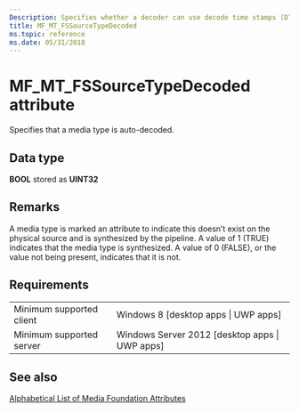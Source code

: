```yaml
---
Description: Specifies whether a decoder can use decode time stamps (DTS) when setting time stamps.
title: MF_MT_FSSourceTypeDecoded
ms.topic: reference
ms.date: 05/31/2018
---
```


# MF\_MT\_FSSourceTypeDecoded attribute

Specifies that a media type is auto-decoded.

## Data type

**BOOL** stored as **UINT32**


## Remarks
A media type is marked an attribute to indicate this doesn’t exist on the physical source and is synthesized by the pipeline. A value of 1 (TRUE) indicates that the media type is synthesized. A value of 0 (FALSE), or the value not being present, indicates that it is not.


## Requirements



|                                     |                                                                                    |
|-------------------------------------|------------------------------------------------------------------------------------|
| Minimum supported client<br/> | Windows 8 \[desktop apps \| UWP apps\]<br/>                                  |
| Minimum supported server<br/> | Windows Server 2012 \[desktop apps \| UWP apps\]<br/>                        |



## See also

<dl> <dt>

[Alphabetical List of Media Foundation Attributes](alphabetical-list-of-media-foundation-attributes.md)
</dt> </dl>

 

 




